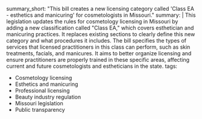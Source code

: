 summary_short: "This bill creates a new licensing category called 'Class EA - esthetics and manicuring' for cosmetologists in Missouri."
summary: |
  This legislation updates the rules for cosmetology licensing in Missouri by adding a new classification called "Class EA," which covers esthetician and manicuring practices. It replaces existing sections to clearly define this new category and what procedures it includes. The bill specifies the types of services that licensed practitioners in this class can perform, such as skin treatments, facials, and manicures. It aims to better organize licensing and ensure practitioners are properly trained in these specific areas, affecting current and future cosmetologists and estheticians in the state.
tags:
  - Cosmetology licensing
  - Esthetics and manicuring
  - Professional licensing
  - Beauty industry regulation
  - Missouri legislation
  - Public transparency
